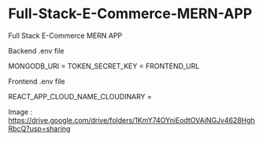 # Full-Stack-E-Commerce-MERN-APP
Full Stack E-Commerce MERN APP


Backend .env file 

MONGODB_URI = 
TOKEN_SECRET_KEY = 
FRONTEND_URL

Frontend .env file

REACT_APP_CLOUD_NAME_CLOUDINARY = 

Image : https://drive.google.com/drive/folders/1KmY74OYniEodtOVAjNGJv4628HghRbcQ?usp=sharing

